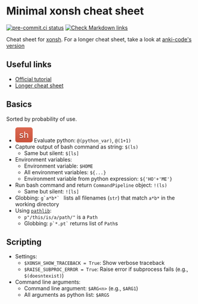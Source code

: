 # Minimal xonsh cheat sheet

[![pre-commit.ci status](https://results.pre-commit.ci/badge/github/klieret/xonsh-cheatsheet-minimal/main.svg)](https://results.pre-commit.ci/latest/github/klieret/xonsh-cheatsheet-minimal/main)
[![Check Markdown links](https://github.com/klieret/xonsh-cheatsheet-minimal/actions/workflows/check-links.yaml/badge.svg)](https://github.com/klieret/xonsh-cheatsheet-minimal/actions/workflows/check-links.yaml)

Cheat sheet for [xonsh][].
For a longer cheat sheet, take a look at [anki-code's version](https://github.com/anki-code/xonsh-cheatsheet)

[xonsh]: https://xon.sh/

## Useful links

* [Official tutorial](https://xon.sh/tutorial.html)
* [Longer cheat sheet](https://github.com/anki-code/xonsh-cheatsheet)

## Basics

Sorted by probability of use.

* ![sh][sh] Evaluate python: `@(python_var)`, `@(1+1)`
* Capture output of bash command as string: `$(ls)`
    * Same but silent: `$[ls]`
* Environment variables:
    * Environment variable: `$HOME`
    * All environment variables: `${...}`
    * Environment variable from python expression: `${'HO'+'ME'}`
* Run bash command and return `CommandPipeline` object: `!(ls)`
    * Same but silent: `![ls]`
* Globbing: ``g`a*b*` `` lists all filenames (`str`) that match `a*b*` in the working directory
* Using [`pathlib`][pathlib]:
    * `p"/this/is/a/path/"` is a `Path`
    * Globbing: `` p`*.pt` `` returns list of `Path`s

## Scripting

* Settings:
    * `$XONSH_SHOW_TRACEBACK = True`: Show verbose traceback
    * `$RAISE_SUBPROC_ERROR = True`: Raise error if subprocess fails (e.g., `$(doesntexist)`)
* Command line arguments:
    * Command line argument: `$ARG<n>` (e.g., `$ARG1`)
    * All arguments as python list: `$ARGS`

[pathlib]: https://docs.python.org/3/library/pathlib.html
[sh]: readme_assets/sh.svg
